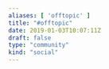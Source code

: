 ```yaml
---
aliases: [ 'offtopic' ]
title: "#offtopic"
date: 2019-01-03T10:07:11Z
draft: false
type: "community"
kind: "social"
---
```

